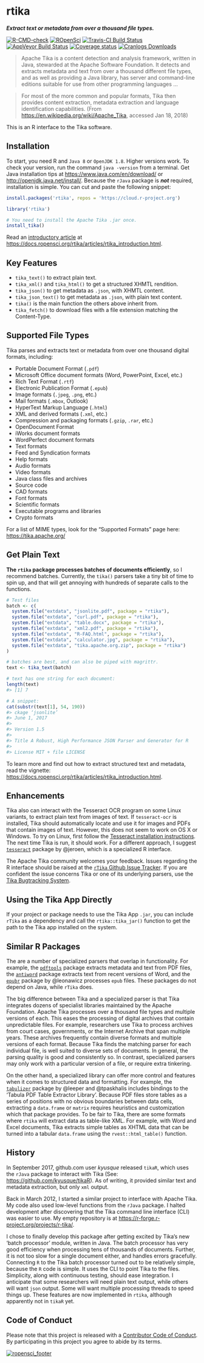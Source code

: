 
# rtika

***Extract text or metadata from over a thousand file types.***

[![R-CMD-check](https://github.com/ropensci/rtika/workflows/R-CMD-check/badge.svg)](https://github.com/ropensci/rtika/actions)
[![ROpenSci](https://badges.ropensci.org/191_status.svg)](https://github.com/ropensci/onboarding/issues/191)
[![Travis-CI Build
Status](https://travis-ci.com/ropensci/rtika.svg?branch=master)](https://travis-ci.com/ropensci/rtika)
[![AppVeyor Build
Status](https://ci.appveyor.com/api/projects/status/github/ropensci/rtika?branch=master&svg=true)](https://ci.appveyor.com/project/goodmansasha/rtika)
[![Coverage
status](https://codecov.io/gh/ropensci/rtika/branch/master/graph/badge.svg)](https://codecov.io/github/ropensci/rtika?branch=master)
[![Cranlogs
Downloads](https://cranlogs.r-pkg.org/badges/rtika)](https://CRAN.R-project.org/package=rtika)

> Apache Tika is a content detection and analysis framework, written in
> Java, stewarded at the Apache Software Foundation. It detects and
> extracts metadata and text from over a thousand different file types,
> and as well as providing a Java library, has server and command-line
> editions suitable for use from other programming languages …

> For most of the more common and popular formats, Tika then provides
> content extraction, metadata extraction and language identification
> capabilities. (From <https://en.wikipedia.org/wiki/Apache_Tika>,
> accessed Jan 18, 2018)

This is an R interface to the Tika software.

## Installation

To start, you need R and `Java 8` or `OpenJDK 1.8`. Higher versions
work. To check your version, run the command `java -version` from a
terminal. Get Java installation tips at
<https://www.java.com/en/download/> or
<http://openjdk.java.net/install/>. Because the `rJava` package is
***not*** required, installation is simple. You can cut and paste the
following snippet:

``` r
install.packages('rtika', repos = 'https://cloud.r-project.org')

library('rtika')

# You need to install the Apache Tika .jar once.
install_tika()
```

Read an [introductory
article](https://docs.ropensci.org/rtika/articles/rtika_introduction.html)
at <https://docs.ropensci.org/rtika/articles/rtika_introduction.html>.

## Key Features

-   `tika_text()` to extract plain text.
-   `tika_xml()` and `tika_html()` to get a structured XHMTL rendition.
-   `tika_json()` to get metadata as `.json`, with XHMTL content.
-   `tika_json_text()` to get metadata as `.json`, with plain text
    content.
-   `tika()` is the main function the others above inherit from.
-   `tika_fetch()` to download files with a file extension matching the
    Content-Type.

## Supported File Types

Tika parses and extracts text or metadata from over one thousand digital
formats, including:

-   Portable Document Format (`.pdf`)
-   Microsoft Office document formats (Word, PowerPoint, Excel, etc.)
-   Rich Text Format (`.rtf`)
-   Electronic Publication Format (`.epub`)
-   Image formats (`.jpeg`, `.png`, etc.)
-   Mail formats (`.mbox`, Outlook)
-   HyperText Markup Language (`.html`)
-   XML and derived formats (`.xml`, etc.)
-   Compression and packaging formats (`.gzip`, `.rar`, etc.)
-   OpenDocument Format
-   iWorks document formats
-   WordPerfect document formats
-   Text formats
-   Feed and Syndication formats
-   Help formats
-   Audio formats
-   Video formats
-   Java class files and archives
-   Source code
-   CAD formats
-   Font formats
-   Scientific formats
-   Executable programs and libraries
-   Crypto formats

For a list of MIME types, look for the “Supported Formats” page here:
<https://tika.apache.org/>

## Get Plain Text

**The `rtika` package processes batches of documents efficiently**, so I
recommend batches. Currently, the `tika()` parsers take a tiny bit of
time to spin up, and that will get annoying with hundreds of separate
calls to the functions.

``` r
# Test files
batch <- c(
  system.file("extdata", "jsonlite.pdf", package = "rtika"),
  system.file("extdata", "curl.pdf", package = "rtika"),
  system.file("extdata", "table.docx", package = "rtika"),
  system.file("extdata", "xml2.pdf", package = "rtika"),
  system.file("extdata", "R-FAQ.html", package = "rtika"),
  system.file("extdata", "calculator.jpg", package = "rtika"),
  system.file("extdata", "tika.apache.org.zip", package = "rtika")
)

# batches are best, and can also be piped with magrittr.
text <- tika_text(batch)

# text has one string for each document:
length(text)
#> [1] 7

# A snippet:
cat(substr(text[1], 54, 190)) 
#> ckage ‘jsonlite’
#> June 1, 2017
#> 
#> Version 1.5
#> 
#> Title A Robust, High Performance JSON Parser and Generator for R
#> 
#> License MIT + file LICENSE
```

To learn more and find out how to extract structured text and metadata,
read the vignette:
<https://docs.ropensci.org/rtika/articles/rtika_introduction.html>.

## Enhancements

Tika also can interact with the Tesseract OCR program on some Linux
variants, to extract plain text from images of text. If `tesseract-ocr`
is installed, Tika should automatically locate and use it for images and
PDFs that contain images of text. However, this does not seem to work on
OS X or Windows. To try on Linux, first follow the [Tesseract
installation
instructions](https://github.com/tesseract-ocr/tesseract/wiki). The next
time Tika is run, it should work. For a different approach, I suggest
[`tesseract`](https://github.com/ropensci/tesseract) package by @jeroen,
which is a specialized R interface.

The Apache Tika community welcomes your feedback. Issues regarding the R
interface should be raised at the [`rTika` Github Issue
Tracker](https://github.com/ropensci/tesseract). If you are confident
the issue concerns Tika or one of its underlying parsers, use the [Tika
Bugtracking
System](https://issues.apache.org/jira/projects/TIKA/issues).

## Using the Tika App Directly

If your project or package needs to use the Tika App `.jar`, you can
include `rTika` as a dependency and call the `rtika::tika_jar()`
function to get the path to the Tika app installed on the system.

## Similar R Packages

The are a number of specialized parsers that overlap in functionality.
For example, the [`pdftools`](https://github.com/ropensci/pdftools)
package extracts metadata and text from PDF files, the
[`antiword`](https://github.com/ropensci/antiword) package extracts text
from recent versions of Word, and the
[`epubr`](https://github.com/ropensci/epubr) package by @leonawicz
processes `epub` files. These packages do not depend on Java, while
`rTika` does.

The big difference between Tika and a specialized parser is that Tika
integrates dozens of specialist libraries maintained by the Apache
Foundation. Apache Tika processes over a thousand file types and
multiple versions of each. This eases the processing of digital archives
that contain unpredictable files. For example, researchers use Tika to
process archives from court cases, governments, or the Internet Archive
that span multiple years. These archives frequently contain diverse
formats and multiple versions of each format. Because Tika finds the
matching parser for each individual file, is well suited to diverse sets
of documents. In general, the parsing quality is good and consistently
so. In contrast, specialized parsers may only work with a particular
version of a file, or require extra tinkering.

On the other hand, a specialized library can offer more control and
features when it comes to structured data and formatting. For example,
the [`tabulizer`](https://github.com/ropensci/tabulizer) package by
@leeper and @tpaskhalis includes bindings to the ‘Tabula PDF Table
Extractor Library’. Because PDF files store tables as a series of
positions with no obvious boundaries between data cells, extracting a
`data.frame` or `matrix` requires heuristics and customization which
that package provides. To be fair to Tika, there are some formats where
`rtika` will extract data as table-like XML. For example, with Word and
Excel documents, Tika extracts simple tables as XHTML data that can be
turned into a tabular `data.frame` using the `rvest::html_table()`
function.

## History

In September 2017, github.com user *kyusque* released `tikaR`, which
uses the `rJava` package to interact with Tika (See:
<https://github.com/kyusque/tikaR>). As of writing, it provided similar
text and metadata extraction, but only `xml` output.

Back in March 2012, I started a similar project to interface with Apache
Tika. My code also used low-level functions from the `rJava` package. I
halted development after discovering that the Tika command line
interface (CLI) was easier to use. My empty repository is at
<https://r-forge.r-project.org/projects/r-tika/>.

I chose to finally develop this package after getting excited by Tika’s
new ‘batch processor’ module, written in Java. The batch processor has
very good efficiency when processing tens of thousands of documents.
Further, it is not too slow for a single document either, and handles
errors gracefully. Connecting `R` to the Tika batch processor turned out
to be relatively simple, because the `R` code is simple. It uses the CLI
to point Tika to the files. Simplicity, along with continuous testing,
should ease integration. I anticipate that some researchers will need
plain text output, while others will want `json` output. Some will want
multiple processing threads to speed things up. These features are now
implemented in `rtika`, although apparently not in `tikaR` yet.

## Code of Conduct

Please note that this project is released with a [Contributor Code of
Conduct](https://github.com/ropensci/rtika/blob/master/CONDUCT.md). By
participating in this project you agree to abide by its terms.

[![ropensci_footer](http://ropensci.org/public_images/github_footer.png)](https://ropensci.org)
